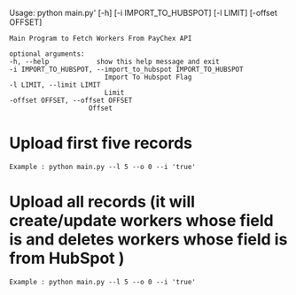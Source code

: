 



Usage: python main.py' [-h] [-i IMPORT_TO_HUBSPOT] [-l LIMIT] [-offset OFFSET]

    Main Program to Fetch Workers From PayChex API

    optional arguments:
    -h, --help            show this help message and exit
    -i IMPORT_TO_HUBSPOT, --import_to_hubspot IMPORT_TO_HUBSPOT
                            Import To Hubspot Flag
    -l LIMIT, --limit LIMIT
                            Limit
    -offset OFFSET, --offset OFFSET
                        Offset

# Upload first five records
    Example : python main.py --l 5 --o 0 --i 'true'

# Upload all records (it will create/update workers whose <continue to work> field is <Yes> and deletes workers whose <continue to work> field is <No> from HubSpot )
    Example : python main.py --l 5 --o 0 --i 'true'
